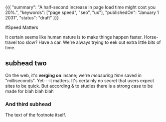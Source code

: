 {{{
    "summary": "A half-second increase in page load time might cost you 20%.",
    "keywords": ["page speed", "seo", "ux"],
    "publishedOn": "January 1 2031",
    "status": "draft"
}}}

#Speed Matters

It certain seems like human nature is to make things happen faster. Horse-travel too slow? Have a car. We're always trying to eek out extra little bits of time.

## subhead two

On the web, it's **verging on** insane; we're _measuring time_ saved in "milliseconds". Yet---it matters. It's certainly no secret that users expect sites to be quick. But according & to studies there is a strong case to be made for blah blah blah

### And third subhead

The text of the footnote itself.
